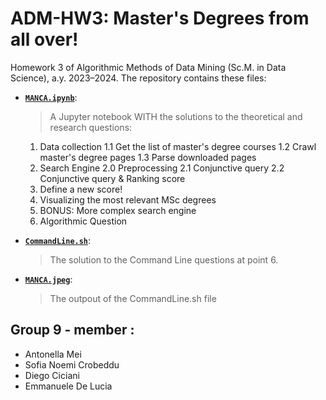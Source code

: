# ADM-HW3: Master's Degrees from all over!
Homework 3 of Algorithmic Methods of Data Mining (Sc.M. in Data Science), a.y. 2023–2024. 
The repository contains these files:
- [__`MANCA.ipynb`__]( ): 
	> A Jupyter notebook WITH the solutions to the theoretical and research questions:
	 1. Data collection
		    1.1 Get the list of master's degree courses
		    1.2 Crawl master's degree pages
		    1.3 Parse downloaded pages
	 2. Search Engine
	    2.0 Preprocessing
	    2.1 Conjunctive query
	    2.2 Conjunctive query & Ranking score
	 3. Define a new score!
	 4. Visualizing the most relevant MSc degrees
	 5. BONUS: More complex search engine
	 7. Algorithmic Question 

- [__`CommandLine.sh`__]( ):
  > The solution to the Command Line questions at point 6.

- [__`MANCA.jpeg`__]( ):
  > The outpout of the CommandLine.sh file

## Group 9 - member :
- Antonella Mei 
- Sofia Noemi Crobeddu
- Diego Ciciani
- Emmanuele De Lucia
